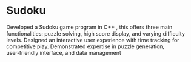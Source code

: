 # Sudoku
Developed a Sudoku game program in C++ , this offers three main
functionalities: puzzle solving, high score display, and varying difficulty
levels. Designed an interactive user experience with time tracking for
competitive play. Demonstrated expertise in puzzle generation,
user‑friendly interface, and data management
